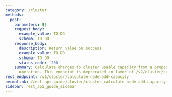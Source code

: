 ```yaml
---
category: /cluster
methods:
  post:
    parameters: []
    request_body:
      example_value: TO DO
      schema: TO DO
    response_body:
      description: Return value on success
      example_value: TO DO
      schema: TO DO
      status_code: '200'
    summary: Calculate changes to cluster usable capacity from a proposed node-add
      operation. This endpoint is deprecated in favor of /v2/cluster/nodes/dry-run.
rest_endpoint: /v1/cluster/calculate-node-add-capacity
permalink: /rest-api-guide/cluster/cluster_calculate-node-add-capacity.html
sidebar: rest_api_guide_sidebar
---
```

